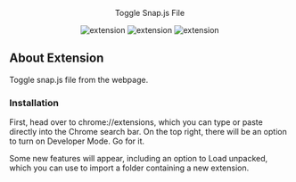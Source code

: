 <p align="center">Toggle Snap.js File</p>

<p align="center">
<img src="https://img.shields.io/badge/extension-chrome-COLOR
" alt="extension">
<img src="https://img.shields.io/badge/author-Kapil Paul-COLOR" alt="extension">
<img src="https://img.shields.io/badge/version-1.0-COLOR" alt="extension">
</p>

## About Extension

Toggle snap.js file from the webpage.

### Installation

First, head over to chrome://extensions, which you can type or paste directly into the Chrome search bar. On the top right, there will be an option to turn on Developer Mode. Go for it.

Some new features will appear, including an option to Load unpacked, which you can use to import a folder containing a new extension.

